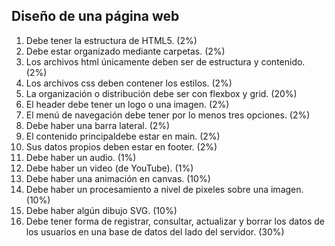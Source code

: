 ## Diseño de una página web 

1. Debe tener la estructura de HTML5. (2%) 
2. Debe estar organizado mediante carpetas. (2%) 
3. Los archivos html únicamente deben ser de estructura y contenido. (2%) 
4. Los archivos css deben contener los estilos. (2%) 
5. La organización o distribución debe ser con flexbox y grid. (20%) 
6. El header debe tener un logo o una imagen. (2%) 
7. El menú de navegación debe tener por lo menos tres opciones. (2%) 
8. Debe haber una barra lateral. (2%) 
9. El contenido principaldebe estar en main. (2%) 
10. Sus datos propios deben estar en footer. (2%) 
11. Debe haber un audio. (1%) 
12. Debe haber un video (de YouTube). (1%) 
13. Debe haber una animación en canvas. (10%) 
14. Debe haber un procesamiento a nivel de pixeles sobre una imagen. (10%) 
15. Debe haber algún dibujo SVG. (10%) 
16. Debe tener forma de registrar, consultar, actualizar y borrar los datos de los usuarios en una base de datos del lado del servidor. (30%)
